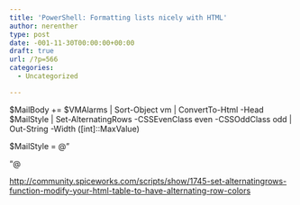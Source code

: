 ```yaml
---
title: 'PowerShell: Formatting lists nicely with HTML'
author: nerenther
type: post
date: -001-11-30T00:00:00+00:00
draft: true
url: /?p=566
categories:
  - Uncategorized

---
```

$MailBody += $VMAlarms | Sort-Object vm | ConvertTo-Html -Head $MailStyle | Set-AlternatingRows -CSSEvenClass even -CSSOddClass odd | Out-String -Width ([int]::MaxValue)

$MailStyle = @&#8221;  
<style>  
BODY{font-family:&#8221;Helvetica&#8221;, sans-serif;}  
H1{font-size:1.2em;font-weight:bold;}  
H2{font-size:1.1em;font-weight:bold;}  
H3{font-size:1em;font-weight:bold;}  
TABLE{border-width: 1px solid #98BF21;border-collapse: collapse;}  
TH, TD {font-size:0.8em;border:1px solid #98bf21;padding:3px 7px 2px 7px;}  
TH{font-size:0.9em;text-align:left;padding-top:5px;padding-bottom:4px;background-color:#A7C942;color:#ffffff;}  
.odd { background-color:#ffffff; }  
.even { background-color:#dddddd; }  
</style>  
&#8220;@

http://community.spiceworks.com/scripts/show/1745-set-alternatingrows-function-modify-your-html-table-to-have-alternating-row-colors